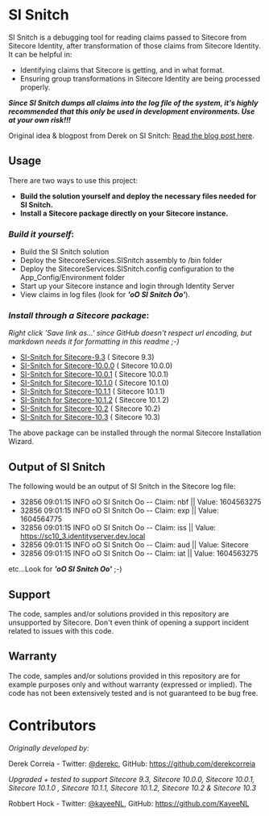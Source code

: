# SI Snitch

SI Snitch is a debugging tool for reading claims passed to Sitecore from Sitecore Identity, after transformation of those claims from Sitecore Identity. It can be helpful in:

- Identifying claims that Sitecore is getting, and in what format.
- Ensuring group transformations in Sitecore Identity are being processed properly.

**_Since SI Snitch dumps all claims into the log file of the system, it's highly recommended that this only be used in development environments. Use at your own risk!!!_**

Original idea & blogpost from Derek on SI Snitch: [Read the blog post here](https://sitecore.derekc.net/sisnitch-small-tool-to-debug-claims-coming-out-of-sitecore-identity/).

## Usage

There are two ways to use this project:

- **Build the solution yourself and deploy the necessary files needed for SI Snitch.**
- **Install a Sitecore package directly on your Sitecore instance.**

### _Build it yourself_:

- Build the SI Snitch solution
- Deploy the SitecoreServices.SISnitch assembly to /bin folder
- Deploy the SitecoreServices.SISnitch.config configuration to the App_Config/Environment folder
- Start up your Sitecore instance and login through Identity Server
- View claims in log files (look for **_'oO SI Snitch Oo'_**).

### _Install through a Sitecore package_:

_Right click 'Save link as...' since GitHub doesn't respect url encoding, but markdown needs it for formatting in this readme ;-)_

- [SI-Snitch for Sitecore-9.3](./Sitecore%20Packages/SI-Snitch%20for%20Sitecore-9.3.zip) ( Sitecore 9.3)
- [SI-Snitch for Sitecore-10.0.0](./Sitecore%20Packages/SI-Snitch%20for%20Sitecore-10.0.0.zip) ( Sitecore 10.0.0)
- [SI-Snitch for Sitecore-10.0.1](./Sitecore%20Packages/SI-Snitch%20for%20Sitecore-10.0.1.zip) ( Sitecore 10.0.1)
- [SI-Snitch for Sitecore-10.1.0](./Sitecore%20Packages/SI-Snitch%20for%20Sitecore-10.1.0.zip) ( Sitecore 10.1.0)
- [SI-Snitch for Sitecore-10.1.1](./Sitecore%20Packages/SI-Snitch%20for%20Sitecore-10.1.1.zip) ( Sitecore 10.1.1)
- [SI-Snitch for Sitecore-10.1.2](./Sitecore%20Packages/SI-Snitch%20for%20Sitecore-10.1.2.zip) ( Sitecore 10.1.2)
- [SI-Snitch for Sitecore-10.2](./Sitecore%20Packages/SI-Snitch%20for%20Sitecore-10.2.zip) ( Sitecore 10.2)
- [SI-Snitch for Sitecore-10.3](./Sitecore%20Packages/SI-Snitch%20for%20Sitecore-10.3.zip) ( Sitecore 10.3)

The above package can be installed through the normal Sitecore Installation Wizard.

## Output of SI Snitch

The following would be an output of SI Snitch in the Sitecore log file:

- 32856 09:01:15 INFO oO SI Snitch Oo -- Claim: nbf || Value: 1604563275
- 32856 09:01:15 INFO oO SI Snitch Oo -- Claim: exp || Value: 1604564775
- 32856 09:01:15 INFO oO SI Snitch Oo -- Claim: iss || Value: https://sc10_3.identityserver.dev.local
- 32856 09:01:15 INFO oO SI Snitch Oo -- Claim: aud || Value: Sitecore
- 32856 09:01:15 INFO oO SI Snitch Oo -- Claim: iat || Value: 1604563275

etc...Look for **_'oO SI Snitch Oo'_** ;-)

## Support

The code, samples and/or solutions provided in this repository are unsupported by Sitecore. Don't even think of opening a support incident related to issues with this code.

## Warranty

The code, samples and/or solutions provided in this repository are for example purposes only and without warranty (expressed or implied). The code has not been extensively tested and is not guaranteed to be bug free.

# Contributors

_Originally developed by:_

Derek Correia - Twitter: [@derekc](https://twitter.com/derekc), GitHub: https://github.com/derekcorreia

_Upgraded + tested to support Sitecore 9.3, Sitecore 10.0.0, Sitecore 10.0.1, Sitecore 10.1.0 , Sitecore 10.1.1, Sitecore 10.1.2, Sitecore 10.2 & Sitecore 10.3_

Robbert Hock - Twitter: [@kayeeNL](https://twitter.com/kayeenl), GitHub: https://github.com/KayeeNL
